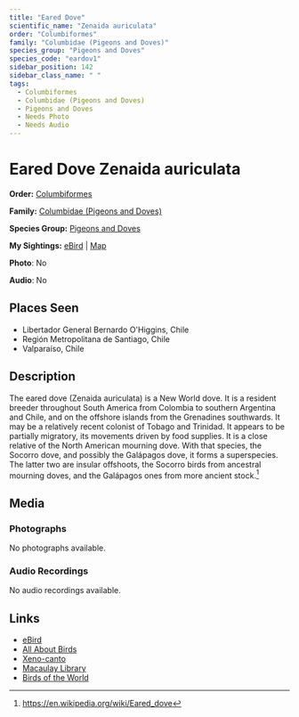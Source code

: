 ```yaml
---
title: "Eared Dove"
scientific_name: "Zenaida auriculata"
order: "Columbiformes"
family: "Columbidae (Pigeons and Doves)"
species_group: "Pigeons and Doves"
species_code: "eardov1"
sidebar_position: 142
sidebar_class_name: " "
tags: 
  - Columbiformes
  - Columbidae (Pigeons and Doves)
  - Pigeons and Doves
  - Needs Photo
  - Needs Audio
---
```


# Eared Dove <span className='sci_name'>Zenaida auriculata</span>

**Order:** [Columbiformes](/tags/columbiformes)

**Family:** [Columbidae (Pigeons and Doves)](/tags/columbidae-pigeons-and-doves)

**Species Group:** [Pigeons and Doves](/tags/pigeons-and-doves)

**My Sightings:** [eBird](https://ebird.org/lifelist?r=world&time=life&spp=eardov1) | [Map](/map?species_code=eardov1)

**Photo**: No 

**Audio**: No

## Places Seen

* Libertador General Bernardo O'Higgins, Chile
* Región Metropolitana de Santiago, Chile
* Valparaíso, Chile

## Description
The eared dove (Zenaida auriculata) is a New World dove. It is a resident breeder throughout South America from Colombia to southern Argentina and Chile, and on the offshore islands from the Grenadines southwards. It may be a relatively recent colonist of Tobago and Trinidad. It appears to be partially migratory, its movements driven by food supplies.
It is a close relative of the North American mourning dove. With that species, the Socorro dove, and possibly the Galápagos dove, it forms a superspecies. The latter two are insular offshoots, the Socorro birds from ancestral mourning doves, and the Galápagos ones from more ancient stock.[^1]

[^1]: https://en.wikipedia.org/wiki/Eared_dove

## Media
### Photographs
No photographs available.

### Audio Recordings
No audio recordings available.

## Links
* [eBird](https://ebird.org/species/eardov1) 
* [All About Birds](https://www.allaboutbirds.org/guide/eardov1) 
* [Xeno-canto](https://www.xeno-canto.org/species/zenaida-auriculata) 
* [Macaulay Library](https://search.macaulaylibrary.org/catalog?taxonCode=eardov1&sort=rating_rank_desc)
* [Birds of the World](https://birdsoftheworld.org/bow/species/eardov1)
